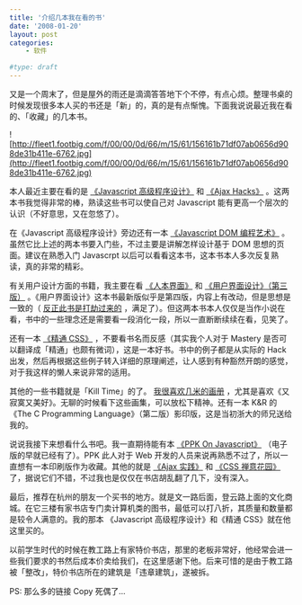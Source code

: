 ```yaml
---
title: '介绍几本我在看的书'
date: '2008-01-20'
layout: post
categories:
    - 软件

#type: draft
---
```


又是一个周末了，但是屋外的雨还是滴滴答答地下个不停，有点心烦。整理书桌的时候发现很多本人买的书还是「新」的，真的是有点惭愧。下面我说说最近我在看的、「收藏」的几本书。

![http://fleet1.footbig.com/f/00/00/0d/66/m/15/61/156161b71df07ab0656d908de31b411e-6762.jpg](http://fleet1.footbig.com/f/00/00/0d/66/m/15/61/156161b71df07ab0656d908de31b411e-6762.jpg)

本人最近主要在看的是 [《Javascript 高级程序设计》](http://www.douban.com/subject/1869705/) 和 [《Ajax Hacks》](http://www.douban.com/subject/2058457/) 。这两本书我觉得非常的棒，熟读这些书可以使自己对 Javascript 能有更高一个层次的认识（不好意思，又在忽悠了）。

在《Javascript 高级程序设计》旁边还有一本 [《Javascript DOM 编程艺术》](http://www.douban.com/subject/1921890/) 。虽然它比上述的两本书要入门些，不过主要是讲解怎样设计基于 DOM 思想的页面。建议在熟悉入门 Javascrpt 以后可以看看这本书，这本书本人多次反复熟读，真的非常的精彩。

有关用户设计方面的书籍，我主要在看 [《人本界面》](http://www.douban.com/subject/1138771/) 和 [《用户界面设计》（第三版）](http://www.douban.com/subject/1237890/) 。《用户界面设计》这本书最新版似乎是第四版，内容上有改动，但是思想是一致的（ [反正此书是打劫过来的]({{site.urls}}/posts/290/) ，满足了）。但这两本书本人仅仅是当作小说在看，书中的一些理念还是需要看一段消化一段，所以一直断断续续在看，见笑了。

还有一本 [《精通 CSS》](http://www.douban.com/subject/1898098/) ，不要看书名而反感（其实我个人对于 Mastery 是否可以翻译成「精通」也颇有微词），这是一本好书。书中的例子都是从实际的 Hack 出发，然后再根据这些例子转入详细的原理阐述，让人感到有种豁然开朗的感觉，对于我这样的懒人来说非常的适用。

其他的一些书籍就是「Kill Time」的了。 [我很喜欢几米的画册](http://www.yiyitoo.com/archives/239) ，尤其是喜欢《又寂寞又美好》。无聊的时候看下这些画集，可以放松下精神。还有一本 K&R 的《The C Programming Language》（第二版）影印版，这是当初浙大的师兄送给我的。

说说我接下来想看什么书吧。我一直期待能有本 [《PPK On Javascript》](http://www.douban.com/subject/1808399/) （电子版的早就已经有了）。PPK 此人对于 Web 开发的人员来说再熟悉不过了，所以一直想有一本印刷版作为收藏。其他的就是 [《Ajax 实践》](http://www.douban.com/subject/2058456/) 和 [《CSS 禅意花园》](http://www.douban.com/subject/2052176/) 了，据说它们不错，不过我也是仅仅在书店胡乱翻了几下，没有深入。

最后，推荐在杭州的朋友一个买书的地方。就是文一路后面，登云路上面的文化商城。在它三楼有家书店专门卖计算机类的图书，最低可以打八折，其质量和数量都是较令人满意的。我的那本 《Javascript 高级程序设计》和《精通 CSS》就在他这里买的。

以前学生时代的时候在教工路上有家特价书店，那里的老板非常好，他经常会进一些我们要求的书然后成本价卖给我们，在这里感谢下他。后来可惜的是由于教工路被「整改」，特价书店所在的建筑是「违章建筑」，遂被拆。

PS: 那么多的链接 Copy 死偶了...
